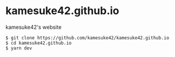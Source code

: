 # kamesuke42.github.io

kamesuke42's website

```
$ git clone https://github.com/kamesuke42/kamesuke42.github.io
$ cd kamesuke42.github.io
$ yarn dev
```
